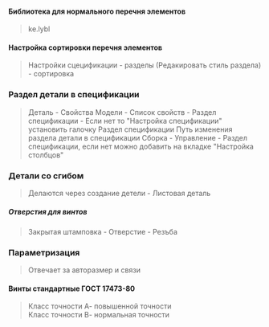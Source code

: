#### Библиотека для нормального перечня элементов 
> ke.lybl   

#### Настройка сортировки перечня элементов
> Настройки сцецификации - разделы (Редакировать стиль раздела) - сортировка

### Раздел детали в спецификации
> Деталь - Свойства Модели - Список свойств - Раздел спецификации - Если нет то "Настройка спецификации" установить галочку Раздел спецификации
> Путь изменения раздела детали в спецификации Сборка - Управление - Раздел спецификации, если нет можно добавить на вкладке "Настройка столбцов" 

### Детали со сгибом
> Делаются через создание детели - Листовая деталь    
##### Отверстия для винтов
> Закрытая штамповка - Отверстие - Резъба

### Параметризация
> Отвечает за авторазмер и связи 

#### Винты стандартные ГОСТ 17473-80
> Класс точности А- повышенной точности    
> Класс точности В- нормальная точности     
